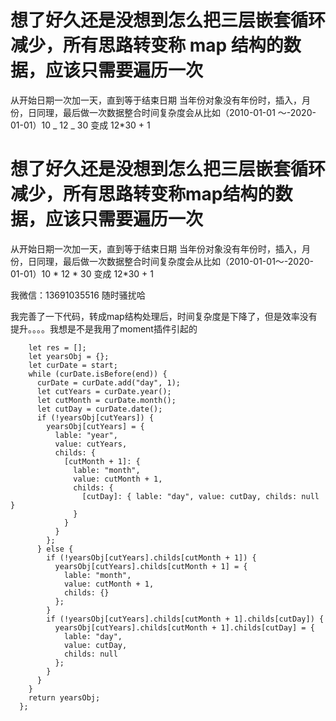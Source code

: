 # 想了好久还是没想到怎么把三层嵌套循环减少，所有思路转变称 map 结构的数据，应该只需要遍历一次

从开始日期一次加一天，直到等于结束日期
当年份对象没有年份时，插入，月份，日同理，最后做一次数据整合时间复杂度会从比如（2010-01-01 ～-2020-01-01）10 _ 12 _ 30 变成 12\*30 + 1

#  想了好久还是没想到怎么把三层嵌套循环减少，所有思路转变称map结构的数据，应该只需要遍历一次
  从开始日期一次加一天，直到等于结束日期
  当年份对象没有年份时，插入，月份，日同理，最后做一次数据整合时间复杂度会从比如（2010-01-01～-2020-01-01）10 * 12 * 30 变成 12*30 + 1

我微信：13691035516 随时骚扰哈

我完善了一下代码，转成map结构处理后，时间复杂度是下降了，但是效率没有提升。。。。我想是不是我用了moment插件引起的

````this.getDateObj2 = function(start, end) {
    let res = [];
    let yearsObj = {};
    let curDate = start;
    while (curDate.isBefore(end)) {
      curDate = curDate.add("day", 1);
      let cutYears = curDate.year();
      let cutMonth = curDate.month();
      let cutDay = curDate.date();
      if (!yearsObj[cutYears]) {
        yearsObj[cutYears] = {
          lable: "year",
          value: cutYears,
          childs: {
            [cutMonth + 1]: {
              lable: "month",
              value: cutMonth + 1,
              childs: {
                [cutDay]: { lable: "day", value: cutDay, childs: null }
              }
            }
          }
        };
      } else {
        if (!yearsObj[cutYears].childs[cutMonth + 1]) {
          yearsObj[cutYears].childs[cutMonth + 1] = {
            lable: "month",
            value: cutMonth + 1,
            childs: {}
          };
        }
        if (!yearsObj[cutYears].childs[cutMonth + 1].childs[cutDay]) {
          yearsObj[cutYears].childs[cutMonth + 1].childs[cutDay] = {
            lable: "day",
            value: cutDay,
            childs: null
          };
        }
      }
    }
    return yearsObj;
  };
````

